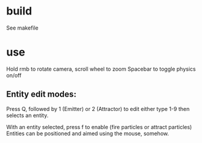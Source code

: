 # build
See makefile

# use
Hold rmb to rotate camera, scroll wheel to zoom
Spacebar to toggle physics on/off

## Entity edit modes:
Press Q, followed by 1 (Emitter) or 2 (Attractor) to edit either type
1-9 then selects an entity.

With an entity selected, press f to enable (fire particles or attract particles)
Entities can be positioned and aimed using the mouse, somehow.
